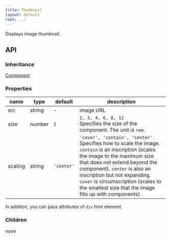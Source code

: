 ```yaml
---
title: Thumbnail
layout: default
root: ../
---
```


Displays image thumbnail.


API
--------

### Inheritance

[Component](component)

### Properties

| name | type | default | description |
| ---- | -- | ----------- | ---- |
| src | string | - | image URL |
| size | number | `2` | `2, 3, 4, 6, 8, 12`<br />Specifies the size of the component. The unit is `rem`. |
| scaling | string | `'center'` | `'cover', 'contain', 'center'`<br />Specifies how to scale the image. `contain` is an inscription (scales the image to the maximum size that does not extend beyond the component). `center` is also an inscription but not expanding. `cover` is circumscription (scales to the smallest size that the image fills up with components). |

In addition, you can pass attributes of `div` html element.

### Children

none